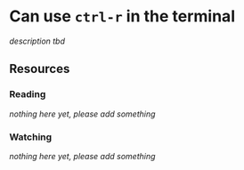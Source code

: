 # Can use `ctrl-r` in the terminal

_description tbd_

## Resources

### Reading

_nothing here yet, please add something_

### Watching

_nothing here yet, please add something_
